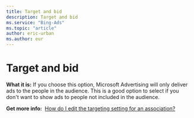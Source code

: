 ```yaml
---
title: Target and bid
description: Target and bid
ms.service: "Bing-Ads"
ms.topic: "article"
author: eric-urban
ms.author: eur
---
```


# Target and bid

**What it is:**  If you choose this option, Microsoft Advertising will only deliver ads to the people in the audience. This is a good option to select if you don't want to show ads to people not included in the audience.

**Get more info:**     &nbsp;[How do I edit the targeting setting for an association?](../hlp_BA_CONC_Audiences_TargetSettings.md)


